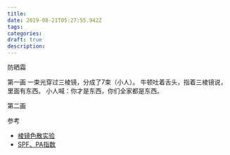 ```yaml
---
title:  
date: 2019-08-21T05:27:55.942Z
tags: 
categories:
draft: true
description: 
---
```


防晒霜

第一画
一束光穿过三棱镜，分成了7束（小人）。
牛顿吐着舌头，指着三棱镜说，里面有东西。
小人喊：你才是东西，你们全家都是东西。

第二画




参考  

- [棱镜色散实验](https://baike.baidu.com/item/%E6%A3%B1%E9%95%9C%E8%89%B2%E6%95%A3%E5%AE%9E%E9%AA%8C)
- [SPF、PA指数](http://baijiahao.baidu.com/s?id=1596093608702614509&wfr=spider&for=pc)